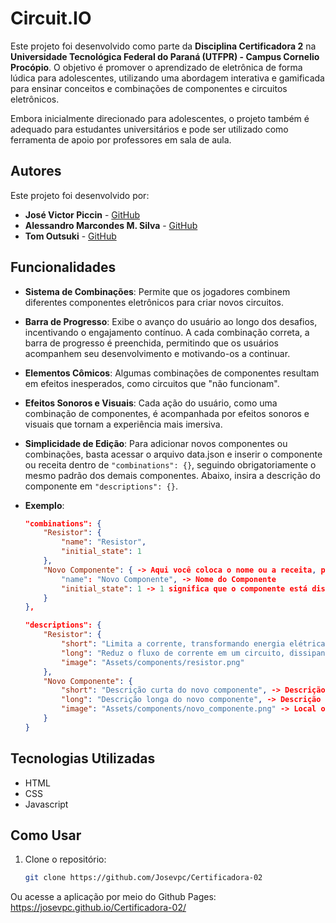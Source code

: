 # Circuit.IO

Este projeto foi desenvolvido como parte da **Disciplina Certificadora 2** na **Universidade Tecnológica Federal do Paraná (UTFPR) - Campus Cornelio Procópio**. O objetivo é promover o aprendizado de eletrônica de forma lúdica para adolescentes, utilizando uma abordagem interativa e gamificada para ensinar conceitos e combinações de componentes e circuitos eletrônicos.

Embora inicialmente direcionado para adolescentes, o projeto também é adequado para estudantes universitários e pode ser utilizado como ferramenta de apoio por professores em sala de aula.

## Autores

Este projeto foi desenvolvido por:

- **José Victor Piccin** - [GitHub](https://github.com/Josevpc)
- **Alessandro Marcondes M. Silva** - [GitHub](https://github.com/Alessandro-Marcondes)
- **Tom Outsuki** - [GitHub](https://github.com/tomoutsuki)

## Funcionalidades

- **Sistema de Combinações**: Permite que os jogadores combinem diferentes componentes eletrônicos para criar novos circuitos.
- **Barra de Progresso**: Exibe o avanço do usuário ao longo dos desafios, incentivando o engajamento contínuo. A cada combinação correta, a barra de progresso é preenchida, permitindo que os usuários acompanhem seu desenvolvimento e motivando-os a continuar.
- **Elementos Cômicos**: Algumas combinações de componentes resultam em efeitos inesperados, como circuitos que "não funcionam".
- **Efeitos Sonoros e Visuais**: Cada ação do usuário, como uma combinação de componentes, é acompanhada por efeitos sonoros e visuais que tornam a experiência mais imersiva.
- **Simplicidade de Edição**: Para adicionar novos componentes ou combinações, basta acessar o arquivo data.json e inserir o componente ou receita dentro de `"combinations": {}`, seguindo obrigatoriamente o mesmo padrão dos demais componentes. Abaixo, insira a descrição do componente em `"descriptions": {}`.

- **Exemplo**:
  ```data.json
  "combinations": {
      "Resistor": {
          "name": "Resistor",
          "initial_state": 1
      },
      "Novo Componente": { -> Aqui você coloca o nome ou a receita, por exemplo: Resistor + Novo Componente
          "name": "Novo Componente", -> Nome do Componente
          "initial_state": 1 -> 1 significa que o componente está disponível desde o início; 0 indica que ele deve ser descoberto por meio de combinações
      }
  },
  
  "descriptions": {
      "Resistor": {
          "short": "Limita a corrente, transformando energia elétrica em energia térmica.",
          "long": "Reduz o fluxo de corrente em um circuito, dissipando energia na forma de calor. Essencial para controlar níveis de tensão e corrente.",
          "image": "Assets/components/resistor.png"
      },
      "Novo Componente": {
          "short": "Descrição curta do novo componente", -> Descrição curta, com até 100 caracteres (pode passar disso)
          "long": "Descrição longa do novo componente", -> Descrição longa, com até 300 caracteres (pode passar disso)
          "image": "Assets/components/novo_componente.png" -> Local onde a imagem do componente está armazenada
      }
  }

## Tecnologias Utilizadas

- HTML
- CSS
- Javascript

## Como Usar

1. Clone o repositório:
   ```bash
   git clone https://github.com/Josevpc/Certificadora-02

  Ou acesse a aplicação por meio do Github Pages:
  https://josevpc.github.io/Certificadora-02/
